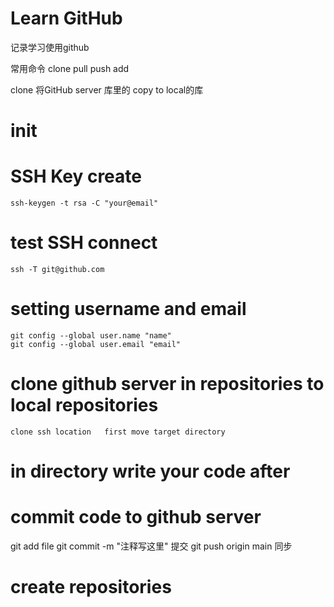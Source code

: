 # Learn GitHub
 

 记录学习使用github

 常用命令 clone  pull push add 



 clone   将GitHub server 库里的 copy to local的库


# init


# SSH Key create
    ssh-keygen -t rsa -C "your@email"
# test SSH connect
    ssh -T git@github.com

# setting username and email
    git config --global user.name "name"
    git config --global user.email "email"
# clone github server in repositories to local repositories
    clone ssh location   first move target directory


# in directory write your code after




# commit code to github server
 git add file 
 git commit -m "注释写这里" 提交 
 git push origin main 同步


# create repositories
